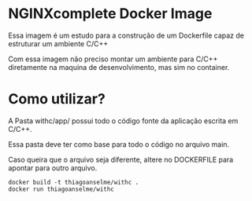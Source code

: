 # NGINXcomplete Docker Image
Essa imagem é um estudo para a construção de um Dockerfile capaz de estruturar um ambiente C/C++

Com essa imagem não preciso montar um ambiente para C/C++ diretamente na maquina de desenvolvimento, mas sim no container.


# Como utilizar?

A Pasta withc/app/ possui todo o código fonte da aplicação escrita em C/C++.

Essa pasta deve ter como base para todo o código no arquivo main.

Caso queira que o arquivo seja diferente, altere no DOCKERFILE para apontar para outro arquivo.

    docker build -t thiagoanselme/withc .
    docker run thiagoanselme/withc
